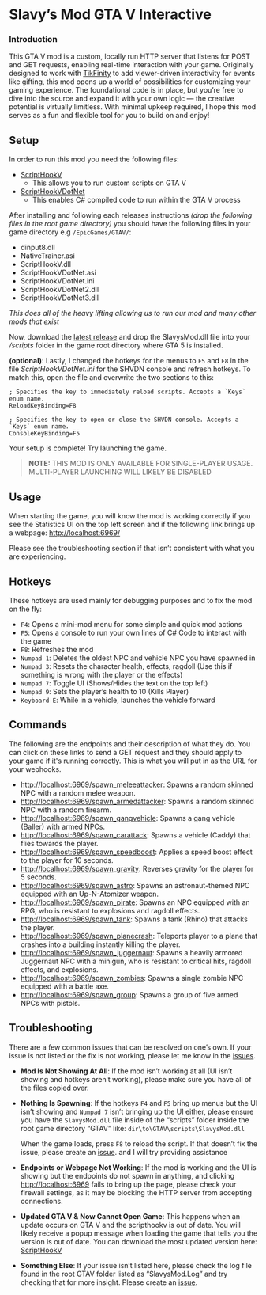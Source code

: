 # Slavy’s Mod GTA V Interactive 

### Introduction

This GTA V mod is a custom, locally run HTTP server that listens for POST and GET requests, enabling real-time interaction with your game. Originally designed to work with [TikFinity](https://tikfinity.zerody.one/) to add viewer-driven interactivity for events like gifting, this mod opens up a world of possibilities for customizing your gaming experience. The foundational code is in place, but you’re free to dive into the source and expand it with your own logic — the creative potential is virtually limitless. With minimal upkeep required, I hope this mod serves as a fun and flexible tool for you to build on and enjoy!

## Setup

In order to run this mod you need the following files: 

- [ScriptHookV](http://www.dev-c.com/gtav/scripthookv/)
    - This allows you to run custom scripts on GTA V
- [ScriptHookVDotNet](https://github.com/scripthookvdotnet/scripthookvdotnet/releases)
    - This enables C# compiled code to run within the GTA V process

After installing and following each releases instructions *(drop the following files in the root game directory)* you should have the following files in your game directory e.g `/EpicGames/GTAV/`: 

- dinput8.dll
- NativeTrainer.asi
- ScriptHookV.dll
- ScriptHookVDotNet.asi
- ScriptHookVDotNet.ini
- ScriptHookVDotNet2.dll
- ScriptHookVDotNet3.dll

*This does all of the heavy lifting allowing us to run our mod and many other mods that exist*

Now, download the [latest release](#) and drop the SlavysMod.dll file into your */scripts* folder in the game root directory where GTA 5 is installed. 

**(optional)**: Lastly, I changed the hotkeys for the menus to `F5` and `F8` in the file *ScriptHookVDotNet.ini* for the SHVDN console and refresh hotkeys. To match this, open the file and overwrite the two sections to this: 

``` 
; Specifies the key to immediately reload scripts. Accepts a `Keys` enum name.
ReloadKeyBinding=F8

; Specifies the key to open or close the SHVDN console. Accepts a `Keys` enum name.
ConsoleKeyBinding=F5
```

Your setup is complete! Try launching the game.

> **NOTE:** THIS MOD IS ONLY AVAILABLE FOR SINGLE-PLAYER USAGE. MULTI-PLAYER LAUNCHING WILL LIKELY BE DISABLED 

## Usage

When starting the game, you will know the mod is working correctly if you see the Statistics UI on the top left screen and if the following link brings up a webpage: [http://localhost:6969/](http://localhost:6969/)

Please see the troubleshooting section if that isn’t consistent with what you are experiencing.

## Hotkeys

These hotkeys are used mainly for debugging purposes and to fix the mod on the fly:

- `F4`: Opens a mini-mod menu for some simple and quick mod actions
- `F5`: Opens a console to run your own lines of C# Code to interact with the game
- `F8`: Refreshes the mod
- `Numpad 1`: Deletes the oldest NPC and vehicle NPC you have spawned in
- `Numpad 3`: Resets the character health, effects, ragdoll (Use this if something is wrong with the player or the effects)
- `Numpad 7`: Toggle UI (Shows/Hides the text on the top left)
- `Numpad 9`: Sets the player’s health to 10 (Kills Player)
- `Keyboard E`: While in a vehicle, launches the vehicle forward

## Commands

The following are the endpoints and their description of what they do. You can click on these links to send a GET request and they should apply to your game if it's running correctly. This is what you will put in as the URL for your webhooks.

- [http://localhost:6969/spawn_meleeattacker](http://localhost:6969/spawn_meleeattacker): Spawns a random skinned NPC with a random melee weapon.
- [http://localhost:6969/spawn_armedattacker](http://localhost:6969/spawn_armedattacker): Spawns a random skinned NPC with a random firearm.
- [http://localhost:6969/spawn_gangvehicle](http://localhost:6969/spawn_gangvehicle): Spawns a gang vehicle (Baller) with armed NPCs.
- [http://localhost:6969/spawn_carattack](http://localhost:6969/spawn_carattack): Spawns a vehicle (Caddy) that flies towards the player.
- [http://localhost:6969/spawn_speedboost](http://localhost:6969/spawn_speedboost): Applies a speed boost effect to the player for 10 seconds.
- [http://localhost:6969/spawn_gravity](http://localhost:6969/spawn_gravity): Reverses gravity for the player for 5 seconds.
- [http://localhost:6969/spawn_astro](http://localhost:6969/spawn_astro): Spawns an astronaut-themed NPC equipped with an Up-N-Atomizer weapon.
- [http://localhost:6969/spawn_pirate](http://localhost:6969/spawn_pirate): Spawns an NPC equipped with an RPG, who is resistant to explosions and ragdoll effects.
- [http://localhost:6969/spawn_tank](http://localhost:6969/spawn_tank): Spawns a tank (Rhino) that attacks the player.
- [http://localhost:6969/spawn_planecrash](http://localhost:6969/spawn_planecrash): Teleports player to a plane that crashes into a building instantly killing the player.
- [http://localhost:6969/spawn_juggernaut](http://localhost:6969/spawn_juggernaut): Spawns a heavily armored Juggernaut NPC with a minigun, who is resistant to critical hits, ragdoll effects, and explosions.
- [http://localhost:6969/spawn_zombies](http://localhost:6969/spawn_zombies): Spawns a single zombie NPC equipped with a battle axe.
- [http://localhost:6969/spawn_group](http://localhost:6969/spawn_group): Spawns a group of five armed NPCs with pistols.

## Troubleshooting

There are a few common issues that can be resolved on one’s own. If your issue is not listed or the fix is not working, please let me know in the [issues](https://github.com/yungxslavy/SlavysMod-GTAV-WebHook/issues).

- **Mod Is Not Showing At All**: If the mod isn’t working at all (UI isn’t showing and hotkeys aren’t working), please make sure you have all of the files copied over.

- **Nothing Is Spawning**: If the hotkeys `F4` and `F5` bring up menus but the UI isn’t showing and `Numpad 7` isn’t bringing up the UI either, please ensure you have the `SlavysMod.dll` file inside of the “scripts” folder inside the root game directory “GTAV” like:  `dir\to\GTAV\scripts\SlavysMod.dll`

  When the game loads, press `F8` to reload the script. If that doesn’t fix the issue, please create an [issue](https://github.com/yungxslavy/SlavysMod-GTAV-WebHook/issues).  and I will try providing assistance

- **Endpoints or Webpage Not Working**: If the mod is working and the UI is showing but the endpoints do not spawn in anything, and clicking [http://localhost:6969](http://localhost:6969) fails to bring up the page, please check your firewall settings, as it may be blocking the HTTP server from accepting connections.

- **Updated GTA V & Now Cannot Open Game**: This happens when an update occurs on GTA V and the scripthookv is out of date. You will likely receive a popup message when loading the game that tells you the version is out of date. You can download the most updated version here: [ScriptHookV](http://www.dev-c.com/gtav/scripthookv)

- **Something Else**: If your issue isn’t listed here, please check the log file found in the root GTAV folder listed as “SlavysMod.Log” and try checking that for more insight. Please create an [issue](https://github.com/yungxslavy/SlavysMod-GTAV-WebHook/issues). 
